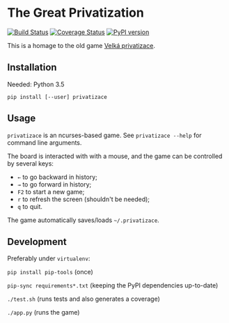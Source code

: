 # The Great Privatization

[![Build Status](https://travis-ci.org/garncarz/privatizace.svg?branch=master)](https://travis-ci.org/garncarz/privatizace)
[![Coverage Status](https://coveralls.io/repos/github/garncarz/privatizace/badge.svg?branch=master)](https://coveralls.io/github/garncarz/privatizace?branch=master)
[![PyPI version](https://badge.fury.io/py/privatizace.svg)](https://badge.fury.io/py/privatizace)

This is a homage to the old game
[Velká privatizace](http://www.bestoldgames.net/velka-privatizace).


## Installation

Needed: Python 3.5

`pip install [--user] privatizace`


## Usage

`privatizace` is an ncurses-based game.
See `privatizace --help` for command line arguments.

The board is interacted with with a mouse,
and the game can be controlled by several keys:

- `←` to go backward in history;
- `→` to go forward in history;
- `F2` to start a new game;
- `r` to refresh the screen (shouldn't be needed);
- `q` to quit.

The game automatically saves/loads `~/.privatizace`.


## Development

Preferably under `virtualenv`:

`pip install pip-tools` (once)

`pip-sync requirements*.txt` (keeping the PyPI dependencies up-to-date)

`./test.sh` (runs tests and also generates a coverage)

`./app.py` (runs the game)


<!-- ❄️ Hello to the GitHub Archive! ❄️ -->
